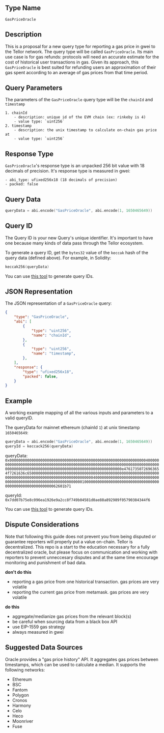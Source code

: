 
## Type Name

`GasPriceOracle`


## Description

This is a proposal for a new query type for reporting a gas price in gwei to the Tellor network. The query type will be called `GasPriceOracle`. Its main use case is for gas refunds: protocols will need an accurate estimate for the cost of historical user transactions in gas. Given its approach, this `GasPriceOracle` is best suited for refunding users an approximation of their gas spent according to an average of gas prices from that time period.


## Query Parameters

The parameters of the `GasPriceOracle` query type will be the `chainId` and `timestamp`

```
1. chainId
    - description: unique id of the EVM chain (ex: rinkeby is 4)
    - value type: `uint256`
2. timestamp
    - description: the unix timestamp to calculate on-chain gas price at
    - value type: `uint256`
```


## Response Type

`GasPriceOracle`'s response type is an unpacked 256 bit value with 18 decimals of precision. It's response type is measured in gwei:
```
- abi_type: ufixed256x18 (18 decimals of precision)
- packed: false
```


## Query Data

```s
queryData = abi.encode("GasPriceOracle", abi.encode(1, 1650465649))
```

## Query ID

The Query ID is your new Query's unique identifier. It's important to have one because many kinds of data pass through the Tellor ecosystem.

To generate a query ID, get the `bytes32` value of the `keccak` hash of the query data (defined above). For example, in Solidity:

```s
keccak256(queryData)
```

You can use [this tool](https://queryidbuilder.herokuapp.com/custom) to generate query IDs.


## JSON Representation
The JSON representation of a `GasPriceOracle` query:
```json
{
    "type": "GasPriceOracle",
    "abi": [
        {
            "type": "uint256",
            "name": "chainId",
        },
        {
            "type": "uint256",
            "name": "timestamp",
        },
    ],
    "response": {
        "type": "ufixed256x18",
        "packed": false,
    }
}
```


## Example
A working example mapping of all the various inputs and parameters to a valid queryID. 

The queryData for mainnet ethereum (chainId `1`) at unix timestamp `1650465649`:

```s
queryData = abi.encode("GasPriceOracle", abi.encode(1, 1650465649))
queryId = keccack256(queryData)
```

queryData: `0x00000000000000000000000000000000000000000000000000000000000000400000000000000000000000000000000000000000000000000000000000000080000000000000000000000000000000000000000000000000000000000000000e47617350726963654f7261636c65000000000000000000000000000000000000000000000000000000000000000000000000000000000000000000000000004000000000000000000000000000000000000000000000000000000000000000010000000000000000000000000000000000000000000000000000000062601b71`

queryId:
`0x7dd07b75e8c096ea1926e9a2cc8f749b04581d0ae88a892989f05790384344f6`

You can use [this tool](https://queryidbuilder.herokuapp.com/custom) to generate query IDs.


## Dispute Considerations

Note that following this guide does not prevent you from being disputed or guarantee reporters will properly put a value on-chain. Tellor is decentralized.  This repo is a start to the education necessary for a fully decentralized oracle, but please focus on communication and working with reporters to prevent unneccesary disputes and at the same time encourage monitoring and punishment of bad data. 

**don't do this**
- reporting a gas price from one historical transaction. gas prices are very volatile
- reporting the current gas price from metamask. gas prices are very volatile

**do this**
- aggregate/medianize gas prices from the relevant block(s)
- be careful when sourcing data from a black box API
- use EIP-1559 gas strategy
- always measured in gwei



## Suggested Data Sources

Oracle provides a "gas price history" API. It aggregates gas prices between timestamps, which can be used to calculate a median. It supports the following networks:
- Ethereum
- BSC
- Fantom
- Polygon
- Cronos
- Harmony
- Celo
- Heco
- Moonriver
- Fuse
